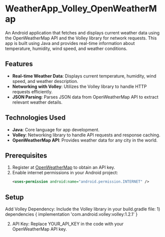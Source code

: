 ﻿# WeatherApp_Volley_OpenWeatherMap

An Android application that fetches and displays current weather data using the OpenWeatherMap API and the Volley library for network requests. This app is built using Java and provides real-time information about temperature, humidity, wind speed, and weather conditions.

## Features

- **Real-time Weather Data**: Displays current temperature, humidity, wind speed, and weather description.
- **Networking with Volley**: Utilizes the Volley library to handle HTTP requests efficiently.
- **JSON Parsing**: Parses JSON data from OpenWeatherMap API to extract relevant weather details.

## Technologies Used

- **Java**: Core language for app development.
- **Volley**: Networking library to handle API requests and response caching.
- **OpenWeatherMap API**: Provides weather data for any city in the world.

## Prerequisites

1. Register at [OpenWeatherMap](https://openweathermap.org/api) to obtain an API key.
2. Enable internet permissions in your Android project:
   ```xml
   <uses-permission android:name="android.permission.INTERNET" />

## Setup
Add Volley Dependency: Include the Volley library in your build.gradle file:
1)
dependencies {
    implementation 'com.android.volley:volley:1.2.1'
}

2) API Key: Replace YOUR_API_KEY in the code with your OpenWeatherMap API key.
